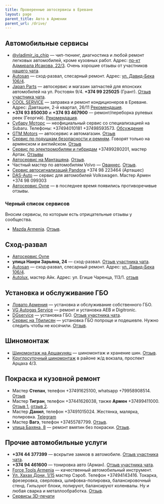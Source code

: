 ```yaml
---
title: Проверенные автосервисы в Ереване
layout: page
parent_title: Авто в Армении
parent_url: /drive/
---
```


## Автомобильные сервисы

- [@vladimir_iq_chip](https://t.me/vladimir_iq_chip) — чип-тюнинг, диагностика и любой ремонт легковых автомобилей, кроме кузовных работ. Адрес: [пр-кт Адмирала Исакова, 22/3](https://yandex.ru/maps/10262/yerevan/house/YE0YcgFkT0YOQFpqfX10eXRlZw==/). Очень хорошие отзывы от участников [нашего чата](https://t.me/am_autoclub).
- [Autosan](http://www.autosan.am) — сход-развал, слесарный ремонт. Адрес: [ул. Давид-Бека 106/4](https://yandex.ru/maps/-/CCUHM6VB-A).
- [Japan Parts](https://yandex.ru/maps/org/japan_parts/104997213917/) — автосервис и магазин запчастей для японских автомобилей на ул. Ростовян 9/4. **+374 99 225025** (Грант). [Отзыв участника чата](https://t.me/am_autoclub/16495).
- [COOL SERVICE](http://www.list.am/item/17643118) — заправка и ремонт кондиционеров в Ереване. Адрес: Давташен, 2-й квартал, 26/11 [Рекомендация](https://t.me/am_autoclub/3814).
- **+374 93 850030** и **+374 93 467900** — ремонт/переборка рулевых реек (Георгий). [Рекомендация](https://t.me/am_autoclub/18105).
- [Субару Моторс](https://yandex.ru/maps/org/subaru_motors_armeniya/235953357399/) — неофициальный сервис со специализацией на Subaru. Телефоны: +37494010181 +37498593573. [Обсуждение](https://t.me/am_autoclub/55155)
- [GTM Motors](https://yandex.ru/maps/org/gtm_motors/171905952115/) — автосервис и автомагазин. [Отзыв](https://t.me/am_autoclub/43418)
- [Сервис по подушкам безопасности и ремням](https://yandex.com/maps/org/auto_repair_shop/200205183576/). Говорят только на армянском и английском. [Отзыв](https://t.me/am_autoclub/43424)
- [Сервис по электромобилям и гибридам](https://yandex.com/maps/10262/yerevan/house/YE0YcwFiQEMOQFpqfX5wdX1nYQ==/) +37499280201, мастер Артак. [Отзывы](https://t.me/am_autoclub/45638)
- [Автосервис на Манташяна](https://yandex.com/maps/org/uto_service/98827945161/). [Отзыв](https://t.me/am_autoclub/45248).
- Частный мастер по автомобилям Volvo — [Ованнес](https://t.me/VolvoYerevan). [Отзыв](https://t.me/am_autoclub/53237).
- [Сервис автосигнализаций Pandora](https://yandex.ru/maps/org/pandora/135876427927/) +374 98 223464 (Арташес)
- [DAS-Auto](https://yandex.com/maps/org/100009487098) — сервис для автомобилей Volkswagen. Мастер Армен +374 98 099303
- [Автосервис Ovne](http://ovne.am/ru) — в последнее время появились противоречивые отзывы.

### Черный список сервисов

Вносим сервисы, по которым есть отрицательные отзывы у сообщества.

- [Mazda Armenia](https://yandex.ru/maps/org/mazda_armenia/81017556822/). [Отзыв](https://t.me/am_autoclub/46201).

## Сход-развал

- [Автосервис Ovne](https://ovne.am/ru/content/2/)
- **улица Наири Зарьяна, 24** — сход-развал. [Отзыв участника чата](https://t.me/am_autoclub/3459).
- [Autosan](http://www.autosan.am) — сход-развал, слесарный ремонт. Адрес: [ул. Давид-Бека 106/4](https://yandex.ru/maps/-/CCUHM6VB-A).
- [Autolux](https://yandex.ru/maps/org/avtolyuks/98785488281/), мастер Айк. Адрес: ул. Егише Чаренца, 113/1. [отзыв](https://t.me/am_autoclub/55220)

## Установка и обслуживание ГБО

- [Ловато Армения](https://yandex.ru/maps/org/lovato/88072788395/) — установка и обслуживание собственного ГБО.
- [VG Autogas Service](https://yandex.ru/maps/org/vg_autogas_service/49301598630/) — ремонт и установка AEB и Digitronic.
- [DGservice](https://autogaz.am/) — установка ГБО. [Отзыв участника чата](https://t.me/am_autoclub/1937).
- [Сервис на Тбилисян](https://yandex.ru/maps/10262/yerevan/house/YE0YcwJlSUIEQFpqfX5ydHxqZg==/) — установка ГБО попроще и подешевле. Нужно следить чтобы не косячили. [Отзыв](https://t.me/am_autoclub/55250).

## Шиномонтаж

- [Шиномонтаж на Аршакуняц](https://yandex.ru/maps/org/oil_market/120043339173/) — шиномонтаж и хранение шин. [Отзыв](https://t.me/am_autoclub/55343).
- [Круглосуточный шиномонтаж](https://yandex.ru/maps/org/lav_aniv/22647042088/) в районе ж/д вокзала, проспект Арцаха 4/3.

## Покраска и кузовной ремонт

- Мастер **Степан**, телефон +37491625100, whatsapp +79958908514. [Отзыв](https://t.me/am_autoclub/41635)
- Мастер **Тигран**, телефон +37441626038, также **Армен** +37499411000. [Отзыв 1](https://t.me/am_autoclub/45244), [отзыв 2](https://t.me/am_autoclub/52213).
- Мастер **Данил**, телефон +37491015024. Жестянка, малярка, полировка. [Telegram](https://t.me/Miller_Territory)
- Мастер **Вагэ**, телефон +37455787799. [Отзыв](https://t.me/am_autoclub/53233).
- [улица Бахяна, 8](https://yandex.com/maps/10262/yerevan/) — ремонт вмятин без покраски. [Отзыв](https://t.me/am_autoclub/53792).

## Прочие автомобильные услуги

- **+374 44 377399** — вскрытие замков в автомобиле. [Отзыв участника чата](https://t.me/am_autoclub/21150).
- **+374 94 461600** — тонировка авто (Арман). [Отзыв участника чата](https://t.me/am_autoclub/16188).
- [Force Tools Armenia](https://yandex.ru/maps/org/force_tools_armenia_pashtonakan_nerkayacucich_hayastanum/137342822594/) — качественный автомобильный инструмент.
- [Ул. Хахах Дони, 1/15](https://yandex.ru/maps/10262/yerevan/house/YE0YcwRjTUYFQFpqfX1ycXtgYg==/) мастер Сэро́б. Телефон +37494143416. Токарка, фрезеровка, сверловка, шлифовка-полировка, балансировочный стенд. Гильзуют блоки, полируют, балансируют коленвалы. Ну и любая сварка и металлообработка. [Отзыв](https://t.me/am_autoclub/53452).
- [Сервисы 3D-печати](../life/contacts.md#3d)
